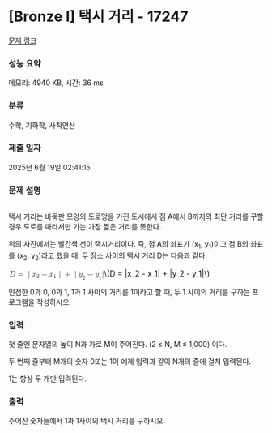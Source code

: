 # [Bronze I] 택시 거리 - 17247 

[문제 링크](https://www.acmicpc.net/problem/17247) 

### 성능 요약

메모리: 4940 KB, 시간: 36 ms

### 분류

수학, 기하학, 사칙연산

### 제출 일자

2025년 6월 19일 02:41:15

### 문제 설명

<p style="text-align: center;"><img alt="" src="https://upload.acmicpc.net/2151cf07-1489-4434-84e0-6f265e62be77/-/preview/"></p>

<p>택시 거리는 바둑판 모양의 도로망을 가진 도시에서 점 A에서 B까지의 최단 거리를 구할 경우 도로를 따라서만 가는 가장 짧은 거리를 뜻한다.</p>

<p>위의 사진에서는 빨간색 선이 택시거리이다. 즉, 점 A의 좌표가 (x<sub>1</sub>, y<sub>1</sub>)이고 점 B의 좌표를 (x<sub>2</sub>, y<sub>2</sub>)라고 했을 때, 두 장소 사이의 택시 거리 D는 다음과 같다.</p>

<p><mjx-container class="MathJax" jax="CHTML" style="font-size: 109%; position: relative;"> <mjx-math class="MJX-TEX" aria-hidden="true"><mjx-mi class="mjx-i"><mjx-c class="mjx-c1D437 TEX-I"></mjx-c></mjx-mi><mjx-mo class="mjx-n" space="4"><mjx-c class="mjx-c3D"></mjx-c></mjx-mo><mjx-texatom space="4" texclass="ORD"><mjx-mo class="mjx-n"><mjx-c class="mjx-c7C"></mjx-c></mjx-mo></mjx-texatom><mjx-msub><mjx-mi class="mjx-i"><mjx-c class="mjx-c1D465 TEX-I"></mjx-c></mjx-mi><mjx-script style="vertical-align: -0.15em;"><mjx-mn class="mjx-n" size="s"><mjx-c class="mjx-c32"></mjx-c></mjx-mn></mjx-script></mjx-msub><mjx-mo class="mjx-n" space="3"><mjx-c class="mjx-c2212"></mjx-c></mjx-mo><mjx-msub space="3"><mjx-mi class="mjx-i"><mjx-c class="mjx-c1D465 TEX-I"></mjx-c></mjx-mi><mjx-script style="vertical-align: -0.15em;"><mjx-mn class="mjx-n" size="s"><mjx-c class="mjx-c31"></mjx-c></mjx-mn></mjx-script></mjx-msub><mjx-texatom texclass="ORD"><mjx-mo class="mjx-n"><mjx-c class="mjx-c7C"></mjx-c></mjx-mo></mjx-texatom><mjx-mo class="mjx-n" space="3"><mjx-c class="mjx-c2B"></mjx-c></mjx-mo><mjx-texatom space="3" texclass="ORD"><mjx-mo class="mjx-n"><mjx-c class="mjx-c7C"></mjx-c></mjx-mo></mjx-texatom><mjx-msub><mjx-mi class="mjx-i"><mjx-c class="mjx-c1D466 TEX-I"></mjx-c></mjx-mi><mjx-script style="vertical-align: -0.15em;"><mjx-mn class="mjx-n" size="s"><mjx-c class="mjx-c32"></mjx-c></mjx-mn></mjx-script></mjx-msub><mjx-mo class="mjx-n" space="3"><mjx-c class="mjx-c2212"></mjx-c></mjx-mo><mjx-msub space="3"><mjx-mi class="mjx-i"><mjx-c class="mjx-c1D466 TEX-I"></mjx-c></mjx-mi><mjx-script style="vertical-align: -0.15em;"><mjx-mn class="mjx-n" size="s"><mjx-c class="mjx-c31"></mjx-c></mjx-mn></mjx-script></mjx-msub><mjx-mo class="mjx-n"><mjx-c class="mjx-c7C"></mjx-c></mjx-mo></mjx-math><mjx-assistive-mml unselectable="on" display="inline"><math xmlns="http://www.w3.org/1998/Math/MathML"><mi>D</mi><mo>=</mo><mrow data-mjx-texclass="ORD"><mo stretchy="false">|</mo></mrow><msub><mi>x</mi><mn>2</mn></msub><mo>−</mo><msub><mi>x</mi><mn>1</mn></msub><mrow data-mjx-texclass="ORD"><mo stretchy="false">|</mo></mrow><mo>+</mo><mrow data-mjx-texclass="ORD"><mo stretchy="false">|</mo></mrow><msub><mi>y</mi><mn>2</mn></msub><mo>−</mo><msub><mi>y</mi><mn>1</mn></msub><mo stretchy="false">|</mo></math></mjx-assistive-mml><span aria-hidden="true" class="no-mathjax mjx-copytext">\(D = |x_2 - x_1| + |y_2 - y_1|\)</span> </mjx-container></p>

<p>인접한 0과 0, 0과 1, 1과 1 사이의 거리를 1이라고 할 때, 두 1 사이의 거리를 구하는 프로그램을 작성하시오.</p>

### 입력 

 <p>첫 줄엔 문자열의 높이 N과 가로 M이 주어진다. (2 ≤ N, M ≤ 1,000) 이다.</p>

<p>두 번째 줄부터 M개의 숫자 0또는 1이 예제 입력과 같이 N개의 줄에 걸쳐 입력된다.</p>

<p>1는 항상 두 개만 입력된다.</p>

### 출력 

 <p>주어진 숫자들에서 1과 1사이의 택시 거리를 구하시오.</p>

